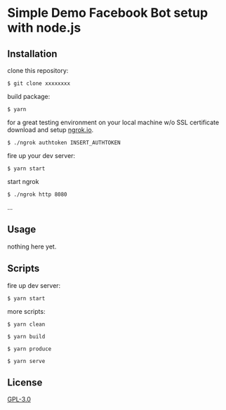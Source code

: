 # Simple Demo Facebook Bot setup with node.js
## Installation
clone this repository:

`$ git clone xxxxxxxx`

build package:

`$ yarn`

for a great testing environment on your local machine w/o SSL certificate download and setup [ngrok.io](https://dashboard.ngrok.com/get-started).

`$ ./ngrok authtoken INSERT_AUTHTOKEN`

fire up your dev server:

`$ yarn start`

start ngrok

`$ ./ngrok http 8080`

...

## Usage

nothing here yet.

## Scripts
fire up dev server:

`$ yarn start`


more scripts:

`$ yarn clean`

`$ yarn build`

`$ yarn produce`

`$ yarn serve`

## License

[GPL-3.0](./LICENSE)
